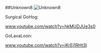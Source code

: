 ##Unknown8
![Unknown8](http://i.imgur.com/NYNHsYp.jpg)

Surgical GoHog:

www.youtube.com/watch?v=hkMUDJUe3s0

GoLavaLoon:

www.youtube.com/watch?v=iKrEj1RHt3I
